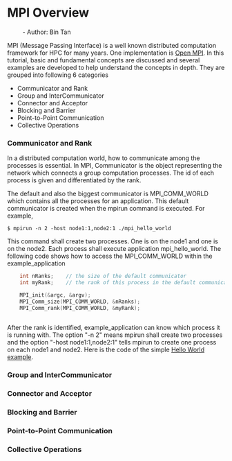 # MPI Overview
&nbsp;&nbsp;&nbsp;&nbsp;&nbsp;&nbsp;&nbsp;&nbsp; - Author: Bin Tan

MPI (Message Passing Interface) is a well known distributed computation framework for HPC for 
many years. One implementation is [Open MPI](https://www.open-mpi.org). In this tutorial, 
basic and fundamental concepts are discussed and several examples are developed to help
understand the concepts in depth. They are grouped into following 6 categories

- Communicator and Rank
- Group and InterCommunicator
- Connector and Acceptor
- Blocking and Barrier
- Point-to-Point Communication
- Collective Operations

### Communicator and Rank
In a distributed computation world, how to communicate among the processes is essential. 
In MPI, Communicator is the object representing the network which connects a group 
computation processes. The id of each process is given and differentiated by the rank. 

The default and also the biggest communicator is MPI_COMM_WORLD which contains all the
processes for an application. This default communicator is created when the mpirun command
is executed. For example,

```
$ mpirun -n 2 -host node1:1,node2:1 ./mpi_hello_world
```
This command shall create two processes. One is on the node1 and one is on the node2. Each 
process shall execute application mpi_hello_world. The following code shows how to access the MPI_COMM_WORLD
within the example_application

```cpp
    int nRanks;    // the size of the default communicator
    int myRank;    // the rank of this process in the default communicator

    MPI_init(&argc, &argv);
    MPI_Comm_size(MPI_COMM_WORLD, &nRanks);
    MPI_Comm_rank(MPI_COMM_WORLD, &myRank);
    
```
After the rank is identified, example_application can know which process it is running with. The option
"-n 2" means mpirun shall create two processes and the option "-host node1:1,node2:1" tells mpirun to
create one process on each node1 and node2. Here is the code of the simple [Hello World example](./mpi_hello_world.cpp).

### Group and InterCommunicator

### Connector and Acceptor

### Blocking and Barrier

### Point-to-Point Communication

### Collective Operations
